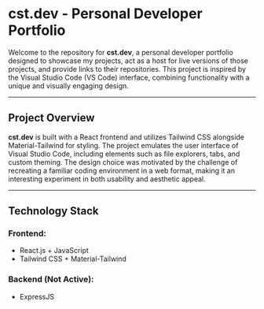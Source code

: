 
# cst.dev - Personal Developer Portfolio

Welcome to the repository for **cst.dev**, a personal developer portfolio designed to showcase my projects, act as a host for live versions of those projects, and provide links to their repositories. This project is inspired by the Visual Studio Code (VS Code) interface, combining functionality with a unique and visually engaging design.

---

## Project Overview

**cst.dev** is built with a React frontend and utilizes Tailwind CSS alongside Material-Tailwind for styling. The project emulates the user interface of Visual Studio Code, including elements such as file explorers, tabs, and custom theming. The design choice was motivated by the challenge of recreating a familiar coding environment in a web format, making it an interesting experiment in both usability and aesthetic appeal.

---

## Technology Stack

### Frontend:

- React.js + JavaScript  
- Tailwind CSS + Material-Tailwind  

### Backend (Not Active):

- ExpressJS